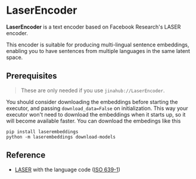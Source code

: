 # LaserEncoder

**LaserEncoder** is a text encoder based on Facebook Research's LASER encoder.

This encoder is suitable for producing multi-lingual sentence embeddings, enabling
you to have sentences from multiple languages in the same latent space.

## Prerequisites

> These are only needed if you use `jinahub://LaserEncoder`.

You should consider downloading the embeddings before starting the executor, and passing
`download_data=False` on initialization. This way your executor won't need to download
the embeddings when it starts up, so it will become available faster. You can download
the embedings like this

```
pip install laserembeddings
python -m laserembeddings download-models
```


## Reference
- [LASER](https://github.com/facebookresearch/LASER#supported-languages) with the language code ([ISO 639-1](https://en.wikipedia.org/wiki/List_of_ISO_639-1_codes))

<!-- version=v0.3 -->
